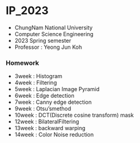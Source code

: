 # IP_2023
- ChungNam National University
- Computer Science Engineering
- 2023 Spring semester
- Professor : Yeong Jun Koh

### Homework
- 3week : Histogram
- 4week : Filtering
- 5week : Laplacian Image Pyramid
- 6week : Edge detection
- 7week : Canny edge detection
- 9week : Otsu’smethod
- 10week : DCT(Discrete cosine transform) mask
- 12week : BilateralFiltering
- 13week : backward warping
- 14week : Color Noise reduction
